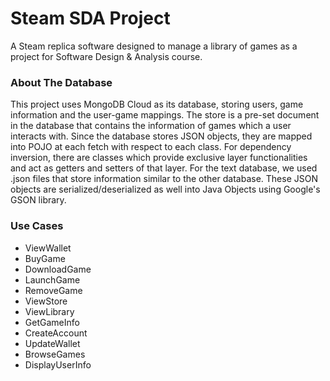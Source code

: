 # Steam SDA Project
A Steam replica software designed to manage a library of games as a project for Software Design &amp; Analysis course.

### About The Database
This project uses MongoDB Cloud as its database, storing users, game information and the user-game mappings. The store is a pre-set document in the database that contains the information of games which a user interacts with. Since the database stores JSON objects, they are mapped into POJO at each fetch with respect to each class. For dependency inversion, there are classes which provide exclusive layer functionalities and act as getters and setters of that layer. For the text database, we used .json files that store information similar to the other database. These JSON objects are serialized/deserialized as well into Java Objects using Google's GSON library.

### Use Cases
* ViewWallet
* BuyGame
* DownloadGame
* LaunchGame
* RemoveGame
* ViewStore
* ViewLibrary
* GetGameInfo
* CreateAccount
* UpdateWallet
* BrowseGames
* DisplayUserInfo
